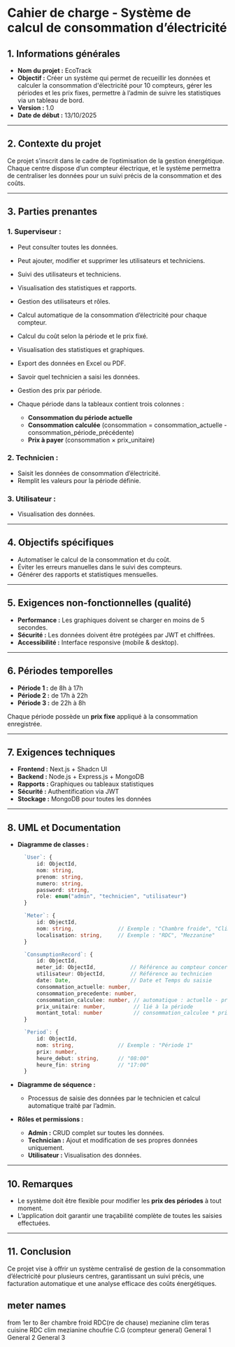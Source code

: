 # Cahier de charge - Système de calcul de consommation d’électricité

## 1. Informations générales

* **Nom du projet :** EcoTrack
* **Objectif :** Créer un système qui permet de recueillir les données et calculer la consommation d'électricité pour 10 compteurs, gérer les périodes et les prix fixes, permettre à l’admin de suivre les statistiques via un tableau de bord.
* **Version :** 1.0
* **Date de début :** 13/10/2025

---

## 2. Contexte du projet

Ce projet s’inscrit dans le cadre de l’optimisation de la gestion énergétique.
Chaque centre dispose d’un compteur électrique, et le système permettra de centraliser les données pour un suivi précis de la consommation et des coûts.

---

## 3. Parties prenantes

### **1. Superviseur :**

* Peut consulter toutes les données.
* Peut ajouter, modifier et supprimer les utilisateurs et techniciens.
* Suivi des utilisateurs et techniciens.
* Visualisation des statistiques et rapports.
* Gestion des utilisateurs et rôles.
* Calcul automatique de la consommation d’électricité pour chaque compteur.
* Calcul du coût selon la période et le prix fixé.
* Visualisation des statistiques et graphiques.
* Export des données en Excel ou PDF.
* Savoir quel technicien a saisi les données.
* Gestion des prix par période.
* Chaque période dans la tableaux contient trois colonnes :

  * **Consommation du période actuelle**
  * **Consommation calculée** (consommation = consommation_actuelle - consommation_période_précédente)
  * **Prix à payer** (consommation × prix_unitaire)

### **2. Technicien :**

* Saisit les données de consommation d’électricité.
* Remplit les valeurs pour la période définie.

### **3. Utilisateur :**

* Visualisation des données.

---

## 4. Objectifs spécifiques

* Automatiser le calcul de la consommation et du coût.
* Éviter les erreurs manuelles dans le suivi des compteurs.
* Générer des rapports et statistiques mensuelles.

---

## 5. Exigences non-fonctionnelles (qualité)

* **Performance :** Les graphiques doivent se charger en moins de 5 secondes.
* **Sécurité :** Les données doivent être protégées par JWT et chiffrées.
* **Accessibilité :** Interface responsive (mobile & desktop).

---

## 6. Périodes temporelles

* **Période 1 :** de 8h à 17h
* **Période 2 :** de 17h à 22h
* **Période 3 :** de 22h à 8h

Chaque période possède un **prix fixe** appliqué à la consommation enregistrée.

---

## 7. Exigences techniques

* **Frontend :** Next.js + Shadcn UI
* **Backend :** Node.js + Express.js + MongoDB
* **Rapports :** Graphiques ou tableaux statistiques
* **Sécurité :** Authentification via JWT
* **Stockage :** MongoDB pour toutes les données

---

## 8. UML et Documentation

* **Diagramme de classes :**

    ```typescript
      `User`: {
          id: ObjectId,
          nom: string,
          prenom: string,
          numero: string,
          password: string,
          role: enum("admin", "technicien", "utilisateur")
      }

      `Meter`: {
          id: ObjectId,
          nom: string,              // Exemple : "Chambre froide", "Clim Terrasse"
          localisation: string,     // Exemple : "RDC", "Mezzanine"
      }

      `ConsumptionRecord`: {
          id: ObjectId,
          meter_id: ObjectId,           // Référence au compteur concerné
          utilisateur: ObjectId,        // Référence au technicien
          date: Date,                   // Date et Temps du saisie
          consommation_actuelle: number,
          consommation_precedente: number,
          consommation_calculee: number, // automatique : actuelle - précédente
          prix_unitaire: number,         // lié à la période
          montant_total: number          // consommation_calculee * prix_unitaire
      }

      `Period`: {
          id: ObjectId,
          nom: string,              // Exemple : "Période 1"
          prix: number,
          heure_debut: string,      // "08:00"
          heure_fin: string         // "17:00"
      }
    ```

* **Diagramme de séquence :**

  * Processus de saisie des données par le technicien et calcul automatique traité par l’admin.

* **Rôles et permissions :**

  * **Admin :** CRUD complet sur toutes les données.
  * **Technician :** Ajout et modification de ses propres données uniquement.
  * **Utilisateur :** Visualisation des données.

---

## 10. Remarques

* Le système doit être flexible pour modifier les **prix des périodes** à tout moment.
* L’application doit garantir une traçabilité complète de toutes les saisies effectuées.

---

## 11. Conclusion

Ce projet vise à offrir un système centralisé de gestion de la consommation d’électricité pour plusieurs centres, garantissant un suivi précis, une facturation automatique et une analyse efficace des coûts énergétiques.

## meter names

from 1er to 8er
chambre froid
RDC(re de chause)
mezianine
clim teras
cuisine RDC
clim mezianine
choufrie
C.G (compteur general)
General 1
General 2
General 3
